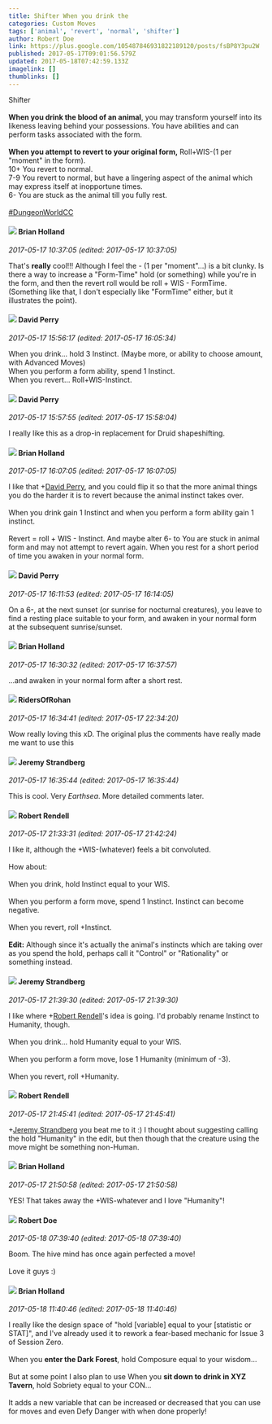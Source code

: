 ```yaml
---
title: Shifter When you drink the
categories: Custom Moves
tags: ['animal', 'revert', 'normal', 'shifter']
author: Robert Doe
link: https://plus.google.com/105487846931822189120/posts/fsBP8Y3pu2W
published: 2017-05-17T09:01:56.579Z
updated: 2017-05-18T07:42:59.133Z
imagelink: []
thumblinks: []
---
```


Shifter<br /><br /><b>When you drink the blood of an animal</b>, you may transform yourself into its likeness leaving behind your possessions. You have abilities and can perform tasks associated with the form.<br /><br /><b>When you attempt to revert to your original form,</b> Roll+WIS-(1 per &quot;moment&quot; in the form).<br />10+ You revert to normal.<br />7-9 You revert to normal, but have a lingering aspect of the animal which may express itself at inopportune times.<br />6- You are stuck as the animal till you fully rest.﻿<br /><br /><a rel="nofollow" class="ot-hashtag" href="https://plus.google.com/s/%23DungeonWorldCC/posts">#DungeonWorldCC</a>
<div id='comment z12zvddqvlircbfrc04cgrohtuevffvx1mc0k'>
  <h4><img src='{{site.baseurl}}//images/avatars/101824580455031797035_photo.jpg'> Brian Holland</h4>
      <p><cite>2017-05-17 10:37:05 (edited: 2017-05-17 10:37:05)</cite></p>
        <p>That&#39;s <b>really</b> cool!!! Although I feel the - (1 per &quot;moment&quot;...) is a bit clunky.  Is there a way to increase a &quot;Form-Time&quot; hold (or something) while you&#39;re in the form, and then the revert roll would be roll + WIS - FormTime. (Something like that, I don&#39;t especially like &quot;FormTime&quot; either, but it illustrates the point).</p>
</div>
        

<div id='comment z12zvddqvlircbfrc04cgrohtuevffvx1mc0k'>
  <h4><img src='{{site.baseurl}}//images/avatars/100235234777467665842_photo.jpg'> David Perry</h4>
      <p><cite>2017-05-17 15:56:17 (edited: 2017-05-17 16:05:34)</cite></p>
        <p>When you drink... hold 3 Instinct. (Maybe more, or ability to choose amount, with Advanced Moves)<br />When you perform a form ability, spend 1 Instinct.<br />When you revert... Roll+WIS-Instinct.</p>
</div>
        

<div id='comment z12zvddqvlircbfrc04cgrohtuevffvx1mc0k'>
  <h4><img src='{{site.baseurl}}//images/avatars/100235234777467665842_photo.jpg'> David Perry</h4>
      <p><cite>2017-05-17 15:57:55 (edited: 2017-05-17 15:58:04)</cite></p>
        <p>I really like this as a drop-in replacement for Druid shapeshifting.</p>
</div>
        

<div id='comment z12zvddqvlircbfrc04cgrohtuevffvx1mc0k'>
  <h4><img src='{{site.baseurl}}//images/avatars/101824580455031797035_photo.jpg'> Brian Holland</h4>
      <p><cite>2017-05-17 16:07:05 (edited: 2017-05-17 16:07:05)</cite></p>
        <p>I like that <span class="proflinkWrapper"><span class="proflinkPrefix">+</span><a class="proflink" href="https://plus.google.com/100235234777467665842" oid="100235234777467665842">David Perry</a></span>, and you could flip it so that the more animal things you do the harder it is to revert because the animal instinct takes over.<br /><br />When you drink gain 1 Instinct and when you perform a form ability gain 1 instinct.<br /><br />Revert = roll + WIS - Instinct. And maybe alter 6- to You are stuck in animal form and may not attempt to revert again. When you rest for a short period of time you awaken in your normal form.</p>
</div>
        

<div id='comment z12zvddqvlircbfrc04cgrohtuevffvx1mc0k'>
  <h4><img src='{{site.baseurl}}//images/avatars/100235234777467665842_photo.jpg'> David Perry</h4>
      <p><cite>2017-05-17 16:11:53 (edited: 2017-05-17 16:14:05)</cite></p>
        <p>On a 6-, at the next sunset (or sunrise for nocturnal creatures), you leave to find a resting place suitable to your form, and awaken in your normal form at the subsequent sunrise/sunset.</p>
</div>
        

<div id='comment z12zvddqvlircbfrc04cgrohtuevffvx1mc0k'>
  <h4><img src='{{site.baseurl}}//images/avatars/101824580455031797035_photo.jpg'> Brian Holland</h4>
      <p><cite>2017-05-17 16:30:32 (edited: 2017-05-17 16:37:57)</cite></p>
        <p>...and awaken in your normal form after a short rest.</p>
</div>
        

<div id='comment z12zvddqvlircbfrc04cgrohtuevffvx1mc0k'>
  <h4><img src='{{site.baseurl}}//images/avatars/105027753407294580081_photo.jpg'> RidersOfRohan</h4>
      <p><cite>2017-05-17 16:34:41 (edited: 2017-05-17 22:34:20)</cite></p>
        <p>Wow really loving this xD. The original plus the comments have really made me want to use this</p>
</div>
        

<div id='comment z12zvddqvlircbfrc04cgrohtuevffvx1mc0k'>
  <h4><img src='{{site.baseurl}}//images/avatars/102595580176380683252_photo.jpg'> Jeremy Strandberg</h4>
      <p><cite>2017-05-17 16:35:44 (edited: 2017-05-17 16:35:44)</cite></p>
        <p>This is cool.  Very <i>Earthsea</i>.  More detailed comments later.</p>
</div>
        

<div id='comment z12zvddqvlircbfrc04cgrohtuevffvx1mc0k'>
  <h4><img src='{{site.baseurl}}//images/avatars/109791996665503926061_photo.jpg'> Robert Rendell</h4>
      <p><cite>2017-05-17 21:33:31 (edited: 2017-05-17 21:42:24)</cite></p>
        <p>I like it, although the +WIS-(whatever) feels a bit convoluted.<br /><br />How about:<br /><br />When you drink, hold Instinct equal to your WIS.<br /><br />When you perform a form move, spend 1 Instinct.  Instinct can become negative.<br /><br />When you revert, roll +Instinct.<br /><br /><b>Edit:</b> Although since it&#39;s actually the animal&#39;s instincts which are taking over as you spend the hold, perhaps call it &quot;Control&quot; or &quot;Rationality&quot; or something instead.</p>
</div>
        

<div id='comment z12zvddqvlircbfrc04cgrohtuevffvx1mc0k'>
  <h4><img src='{{site.baseurl}}//images/avatars/102595580176380683252_photo.jpg'> Jeremy Strandberg</h4>
      <p><cite>2017-05-17 21:39:30 (edited: 2017-05-17 21:39:30)</cite></p>
        <p>I like where <span class="proflinkWrapper"><span class="proflinkPrefix">+</span><a class="proflink" href="https://plus.google.com/109791996665503926061" oid="109791996665503926061">Robert Rendell</a></span>&#39;s idea is going.  I&#39;d probably rename Instinct to Humanity, though.<br /><br />When you drink... hold Humanity equal to your WIS.<br /><br />When you perform a form move, lose 1 Humanity (minimum of -3).  <br /><br />When you revert, roll +Humanity.</p>
</div>
        

<div id='comment z12zvddqvlircbfrc04cgrohtuevffvx1mc0k'>
  <h4><img src='{{site.baseurl}}//images/avatars/109791996665503926061_photo.jpg'> Robert Rendell</h4>
      <p><cite>2017-05-17 21:45:41 (edited: 2017-05-17 21:45:41)</cite></p>
        <p><span class="proflinkWrapper"><span class="proflinkPrefix">+</span><a class="proflink" href="https://plus.google.com/102595580176380683252" oid="102595580176380683252">Jeremy Strandberg</a></span> you beat me to it :)  I thought about suggesting calling the hold &quot;Humanity&quot; in the edit, but then though that the creature using the move might be something non-Human.</p>
</div>
        

<div id='comment z12zvddqvlircbfrc04cgrohtuevffvx1mc0k'>
  <h4><img src='{{site.baseurl}}//images/avatars/101824580455031797035_photo.jpg'> Brian Holland</h4>
      <p><cite>2017-05-17 21:50:58 (edited: 2017-05-17 21:50:58)</cite></p>
        <p>YES! That takes away the +WIS-whatever and I love &quot;Humanity&quot;!</p>
</div>
        

<div id='comment z12zvddqvlircbfrc04cgrohtuevffvx1mc0k'>
  <h4><img src='{{site.baseurl}}//images/avatars/105487846931822189120_photo.jpg'> Robert Doe</h4>
      <p><cite>2017-05-18 07:39:40 (edited: 2017-05-18 07:39:40)</cite></p>
        <p>Boom. The hive mind has once again perfected a move!<br /><br />Love it guys :)</p>
</div>
        

<div id='comment z12zvddqvlircbfrc04cgrohtuevffvx1mc0k'>
  <h4><img src='{{site.baseurl}}//images/avatars/101824580455031797035_photo.jpg'> Brian Holland</h4>
      <p><cite>2017-05-18 11:40:46 (edited: 2017-05-18 11:40:46)</cite></p>
        <p>I really like the design space of &quot;hold [variable] equal to your [statistic or STAT]&quot;, and I&#39;ve already used it to rework a fear-based mechanic for Issue 3 of Session Zero.<br /><br />When you <b>enter the Dark Forest</b>, hold Composure equal to your wisdom...<br /><br />But at some point I also plan to use When you <b>sit down to drink in XYZ Tavern</b>, hold Sobriety equal to your CON...<br /><br />It adds a new variable that can be increased or decreased that you can use for moves and even Defy Danger with when done properly!</p>
</div>
        
